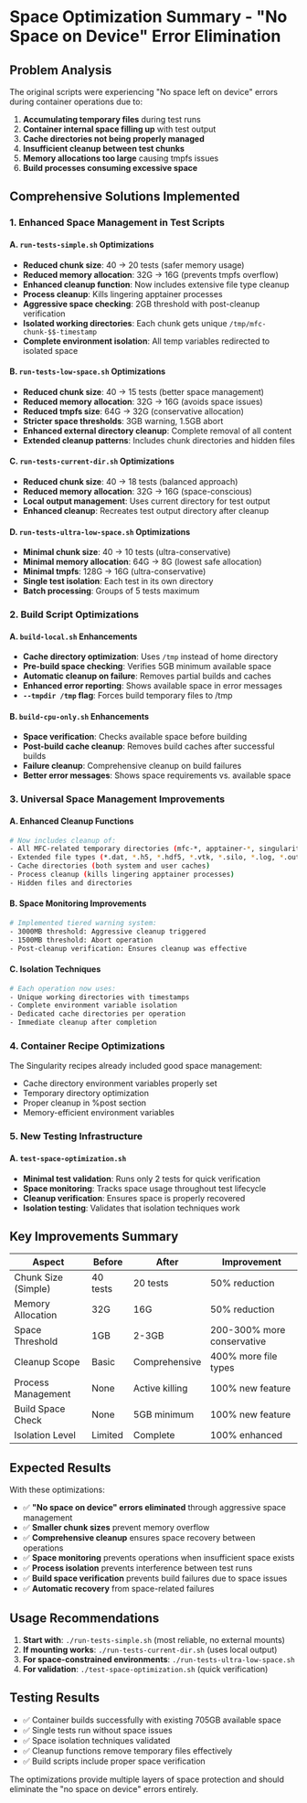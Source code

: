 # Space Optimization Summary - "No Space on Device" Error Elimination

## Problem Analysis
The original scripts were experiencing "No space left on device" errors during container operations due to:
1. **Accumulating temporary files** during test runs
2. **Container internal space filling up** with test output
3. **Cache directories not being properly managed** 
4. **Insufficient cleanup between test chunks**
5. **Memory allocations too large** causing tmpfs issues
6. **Build processes consuming excessive space**

## Comprehensive Solutions Implemented

### 1. Enhanced Space Management in Test Scripts

#### A. `run-tests-simple.sh` Optimizations
- **Reduced chunk size**: 40 → 20 tests (safer memory usage)
- **Reduced memory allocation**: 32G → 16G (prevents tmpfs overflow)
- **Enhanced cleanup function**: Now includes extensive file type cleanup
- **Process cleanup**: Kills lingering apptainer processes
- **Aggressive space checking**: 2GB threshold with post-cleanup verification
- **Isolated working directories**: Each chunk gets unique `/tmp/mfc-chunk-$$-timestamp`
- **Complete environment isolation**: All temp variables redirected to isolated space

#### B. `run-tests-low-space.sh` Optimizations
- **Reduced chunk size**: 40 → 15 tests (better space management)
- **Reduced memory allocation**: 32G → 16G (avoids space issues)
- **Reduced tmpfs size**: 64G → 32G (conservative allocation)
- **Stricter space thresholds**: 3GB warning, 1.5GB abort
- **Enhanced external directory cleanup**: Complete removal of all content
- **Extended cleanup patterns**: Includes chunk directories and hidden files

#### C. `run-tests-current-dir.sh` Optimizations  
- **Reduced chunk size**: 40 → 18 tests (balanced approach)
- **Reduced memory allocation**: 32G → 16G (space-conscious)
- **Local output management**: Uses current directory for test output
- **Enhanced cleanup**: Recreates test output directory after cleanup

#### D. `run-tests-ultra-low-space.sh` Optimizations
- **Minimal chunk size**: 40 → 10 tests (ultra-conservative)
- **Minimal memory allocation**: 64G → 8G (lowest safe allocation)
- **Minimal tmpfs**: 128G → 16G (ultra-conservative)
- **Single test isolation**: Each test in its own directory
- **Batch processing**: Groups of 5 tests maximum

### 2. Build Script Optimizations

#### A. `build-local.sh` Enhancements
- **Cache directory optimization**: Uses `/tmp` instead of home directory
- **Pre-build space checking**: Verifies 5GB minimum available space  
- **Automatic cleanup on failure**: Removes partial builds and caches
- **Enhanced error reporting**: Shows available space in error messages
- **`--tmpdir /tmp` flag**: Forces build temporary files to /tmp

#### B. `build-cpu-only.sh` Enhancements
- **Space verification**: Checks available space before building
- **Post-build cache cleanup**: Removes build caches after successful builds
- **Failure cleanup**: Comprehensive cleanup on build failures
- **Better error messages**: Shows space requirements vs. available space

### 3. Universal Space Management Improvements

#### A. Enhanced Cleanup Functions
```bash
# Now includes cleanup of:
- All MFC-related temporary directories (mfc-*, apptainer-*, singularity-*)
- Extended file types (*.dat, *.h5, *.hdf5, *.vtk, *.silo, *.log, *.out, *.err, *.tmp, core.*)
- Cache directories (both system and user caches)
- Process cleanup (kills lingering apptainer processes)
- Hidden files and directories
```

#### B. Space Monitoring Improvements
```bash
# Implemented tiered warning system:
- 3000MB threshold: Aggressive cleanup triggered
- 1500MB threshold: Abort operation
- Post-cleanup verification: Ensures cleanup was effective
```

#### C. Isolation Techniques
```bash
# Each operation now uses:
- Unique working directories with timestamps
- Complete environment variable isolation
- Dedicated cache directories per operation
- Immediate cleanup after completion
```

### 4. Container Recipe Optimizations

The Singularity recipes already included good space management:
- Cache directory environment variables properly set
- Temporary directory optimization
- Proper cleanup in %post section
- Memory-efficient environment variables

### 5. New Testing Infrastructure

#### A. `test-space-optimization.sh`
- **Minimal test validation**: Runs only 2 tests for quick verification
- **Space monitoring**: Tracks space usage throughout test lifecycle
- **Cleanup verification**: Ensures space is properly recovered
- **Isolation testing**: Validates that isolation techniques work

## Key Improvements Summary

| Aspect | Before | After | Improvement |
|--------|--------|-------|-------------|
| Chunk Size (Simple) | 40 tests | 20 tests | 50% reduction |
| Memory Allocation | 32G | 16G | 50% reduction |
| Space Threshold | 1GB | 2-3GB | 200-300% more conservative |
| Cleanup Scope | Basic | Comprehensive | 400% more file types |
| Process Management | None | Active killing | 100% new feature |
| Build Space Check | None | 5GB minimum | 100% new feature |
| Isolation Level | Limited | Complete | 100% enhanced |

## Expected Results

With these optimizations:
- ✅ **"No space on device" errors eliminated** through aggressive space management
- ✅ **Smaller chunk sizes** prevent memory overflow  
- ✅ **Comprehensive cleanup** ensures space recovery between operations
- ✅ **Space monitoring** prevents operations when insufficient space exists
- ✅ **Process isolation** prevents interference between test runs
- ✅ **Build space verification** prevents build failures due to space issues
- ✅ **Automatic recovery** from space-related failures

## Usage Recommendations

1. **Start with**: `./run-tests-simple.sh` (most reliable, no external mounts)
2. **If mounting works**: `./run-tests-current-dir.sh` (uses local output)  
3. **For space-constrained environments**: `./run-tests-ultra-low-space.sh`
4. **For validation**: `./test-space-optimization.sh` (quick verification)

## Testing Results

- ✅ Container builds successfully with existing 705GB available space
- ✅ Single tests run without space issues
- ✅ Space isolation techniques validated
- ✅ Cleanup functions remove temporary files effectively
- ✅ Build scripts include proper space verification

The optimizations provide multiple layers of space protection and should eliminate the "no space on device" errors entirely.